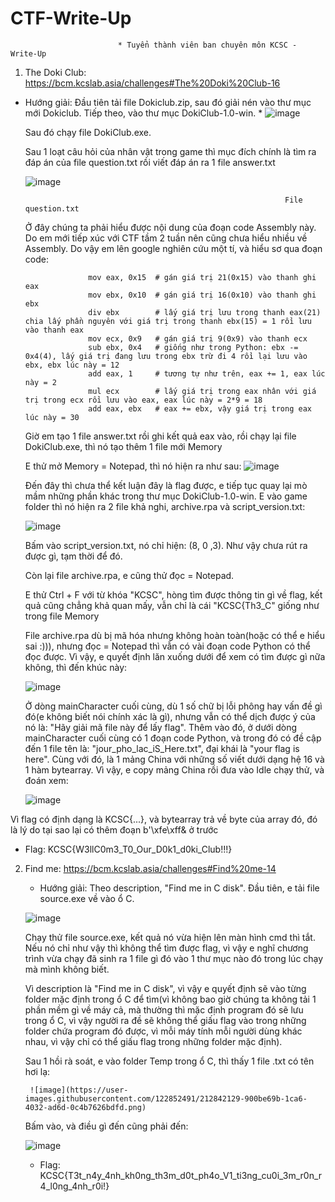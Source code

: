 # CTF-Write-Up
                            * Tuyển thành viên ban chuyên môn KCSC - Write-Up
                            
                            
1) The Doki Club: https://bcm.kcslab.asia/challenges#The%20Doki%20Club-16
* Hướng giải: Đầu tiên tải file Dokiclub.zip, sau đó giải nén vào thư mục mới Dokiclub. Tiếp theo, vào thư mục DokiClub-1.0-win.
        * ![image](https://user-images.githubusercontent.com/122852491/212831009-0aa02bcc-e686-4553-bdb6-f0d6294eefab.png)

    Sau đó chạy file DokiClub.exe.
    
    Sau 1 loạt câu hỏi của nhân vật trong game thì mục đích chính là tìm ra đáp án của file question.txt rồi viết đáp án ra 1 file answer.txt
    
    ![image](https://user-images.githubusercontent.com/122852491/212831781-e116ac8e-2830-4566-aa69-0dca1fc3a65c.png)
    
                                                                File question.txt
                                                                
    Ở đây chúng ta phải hiểu được nội dung của đoạn code Assembly này. Do em mới tiếp xúc với CTF tầm 2 tuần nên cũng chưa hiểu nhiều về Assembly. Do vậy em lên google nghiên cứu một tí, và hiểu sơ qua đoạn code:
    
                    mov eax, 0x15  # gán giá trị 21(0x15) vào thanh ghi eax
                    mov ebx, 0x10  # gán giá trị 16(0x10) vào thanh ghi ebx
                    div ebx        # lấy giá trị lưu trong thanh eax(21) chia lấy phần nguyên với giá trị trong thanh ebx(15) = 1 rồi lưu vào thanh eax
                    mov ecx, 0x9   # gán giá trị 9(0x9) vào thanh ecx
                    sub ebx, 0x4   # giống như trong Python: ebx -= 0x4(4), lấy giá trị đang lưu trong ebx trừ đi 4 rồi lại lưu vào ebx, ebx lúc này = 12
                    add eax, 1     # tương tự như trên, eax += 1, eax lúc này = 2
                    mul ecx        # lấy giá trị trong eax nhân với giá trị trong ecx rồi lưu vào eax, eax lúc này = 2*9 = 18
                    add eax, ebx   # eax += ebx, vậy giá trị trong eax lúc này = 30
    
    Giờ em tạo 1 file answer.txt rồi ghi kết quả eax vào, rồi chạy lại file DokiClub.exe, thì nó tạo thêm 1 file mới Memory
    
    E thử mở Memory = Notepad, thì nó hiện ra như sau: 
    ![image](https://user-images.githubusercontent.com/122852491/212835726-fa0b5c44-b50a-4998-9491-280842bb8399.png)

    
    Đến đây thì chưa thể kết luận đây là flag được, e tiếp tục quay lại mò mầm những phần khác trong thư mục DokiClub-1.0-win. E vào game folder thì nó hiện ra 2 file khả nghi, archive.rpa và script_version.txt:
    
    ![image](https://user-images.githubusercontent.com/122852491/212836113-9cae066a-bb06-4e9f-9ca4-13aedba8540f.png)


    Bấm vào script_version.txt, nó chỉ hiện: (8, 0 ,3). Như vậy chưa rút ra được gì, tạm thời để đó.
    
    Còn lại file archive.rpa, e cũng thử đọc = Notepad.
    
    E thử Ctrl + F với từ khóa "KCSC", hòng tìm được thông tin gì về flag, kết quả cũng chẳng khả quan mấy, vẫn chỉ là cái "KCSC{Th3_C" giống như trong file Memory
    
    File archive.rpa dù bị mã hóa nhưng không hoàn toàn(hoặc có thể e hiểu sai :))), nhưng đọc = Notepad thì vẫn có vài đoạn code Python có thể đọc được. Vì vậy, e quyết định lăn xuống dưới để xem có tìm được gì nữa không, thì đến khúc này:
    
    ![image](https://user-images.githubusercontent.com/122852491/212837819-f929464a-8ce0-4730-9852-cfe25ec470ba.png)
    
    Ở dòng mainCharacter cuối cùng, dù 1 số chữ bị lỗi phông hay vấn đề gì đó(e không biết nói chính xác là gì), nhưng vẫn có thể dịch được ý của nó là: "Hãy giải mã file này để lấy flag". Thêm vào đó, ở dưới dòng mainCharacter cuối cùng có 1 đoạn code Python, và trong đó có đề cập đến 1 file tên là: "jour_pho_lac_iS_Here.txt", đại khái là "your flag is here". Cùng với đó, là 1 mảng China với những số viết dưới dạng hệ 16 và 1 hàm bytearray. Vì vậy, e copy mảng China rồi đưa vào Idle chạy thử, và đoán xem:
    
    ![image](https://user-images.githubusercontent.com/122852491/212839296-df8f0068-f7d7-4c92-8fcf-6d646dc6002c.png)


 Vì flag có định dạng là KCSC{...}, và bytearray trả về byte của array đó, đó là lý do tại sao lại có thêm đoạn b'\xfe\xff& ở trước
 
 * Flag:  KCSC{W3llC0m3_T0_Our_D0k1_d0ki_Club!!!}


2) Find me: https://bcm.kcslab.asia/challenges#Find%20me-14
    * Hướng giải: Theo description, "Find me in C disk". Đầu tiên, e tải file source.exe về vào ổ C. 
    
    ![image](https://user-images.githubusercontent.com/122852491/212840636-a1998b24-bea1-4215-9569-67c350e6782b.png)
    
    Chạy thử file source.exe, kết quả nó vừa hiện lên màn hình cmd thì tắt. Nếu nó chỉ như vậy thì không thể tìm được flag, vì vậy e nghĩ chương trình vừa chạy đã sinh ra 1 file gì đó vào 1 thư mục nào đó trong lúc chạy mà mình không biết.
    
    Vì description là "Find me in C disk", vì vậy e quyết định sẽ vào từng folder mặc định trong ổ C để tìm(vì không bao giờ chúng ta không tải 1 phần mềm gì về máy cả, mà thường thì mặc định program đó sẽ lưu trong ổ C, vì vậy người ra đề sẽ không thể giấu flag vào trong những folder chứa program đó được, vì mỗi máy tính mỗi người dùng khác nhau, vì vậy chỉ có thể giấu flag trong những folder mặc định).
    
    Sau 1 hồi rà soát, e vào folder Temp trong ổ C, thì thấy 1 file .txt có tên hơi lạ: 
    
        ![image](https://user-images.githubusercontent.com/122852491/212842129-900be69b-1ca6-4032-ad6d-0c4b7626bdfd.png)
        
    Bấm vào, và điều gì đến cũng phải đến: 
    
    ![image](https://user-images.githubusercontent.com/122852491/212842260-38be58e8-1eb2-4f13-bb63-3490d5fa6ffd.png)
    
    * Flag: KCSC{T3t_n4y_4nh_kh0ng_th3m_d0t_ph4o_V1_ti3ng_cu0i_3m_r0n_r4_l0ng_4nh_r0i!}







            

